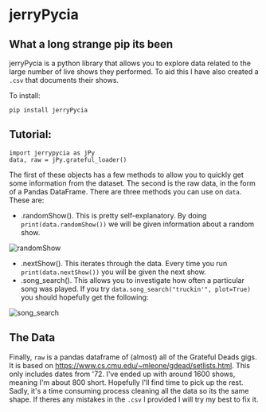 # jerryPycia

## What a long strange pip its been

jerryPycia is a python library that allows you to explore data related to the large number of live shows they performed. To aid this I have also created a ```.csv``` that documents their shows.

To install:

```pip install jerryPycia```

## Tutorial:

```
import jerrypycia as jPy
data, raw = jPy.grateful_loader()
```

The first of these objects has a few methods to allow you to quickly get some information from the dataset. The second is the raw data, in the form of a Pandas DataFrame. There are three methods you can use on ```data```. These are:

* .randomShow(). This is pretty self-explanatory. By doing ```print(data.randomShow())``` we will be given information about a random show. 

![randomShow](images/rS.jpg)

* .nextShow(). This iterates through the data. Every time you run ```print(data.nextShow())``` you will be given the next show.
* .song_search(). This allows you to investigate how often a particular song was played. If you try ```data.song_search("truckin'", plot=True)``` you should hopefully get the following:

![song_search](images/sS)

## The Data

Finally, ```raw``` is a pandas dataframe of (almost) all of the Grateful Deads gigs. It is based on https://www.cs.cmu.edu/~mleone/gdead/setlists.html. This only includes dates from '72. I've ended up with around 1600 shows, meaning I'm about 800 short. Hopefully I'll find time to pick up the rest. Sadly, it's a time consuming process cleaning all the data so its the same shape. If theres any mistakes in the ```.csv``` I provided I will try my best to fix it.  




